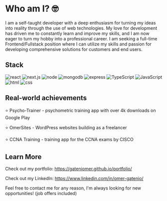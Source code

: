 # Who am I? 🤓
I am a self-taught developer with a deep enthusiasm for turning my ideas into reality through the use of web technologies. My love for development has driven me to constantly learn and improve my skills, and I am now eager to turn my hobby into a professional career. I am seeking a full-time Frontend/Fullstack position where I can utilize my skills and passion for developing comprehensive solutions for customers and end users. 

## Stack
![react](https://img.shields.io/badge/React-8758FF)
![next.js](https://img.shields.io/badge/Next.js-8758FF)
![node](https://img.shields.io/badge/Node.js-FF8B13)
![mongodb](https://img.shields.io/badge/MongoDB-FF8B13)
![express](https://img.shields.io/badge/Express-FF8B13)
![TypeScript](https://img.shields.io/badge/TypeScript-453C67)
![JavaScript](https://img.shields.io/badge/JavaScript-453C67)
![html](https://img.shields.io/badge/HTML-453C67)
![css](https://img.shields.io/badge/CSS-453C67)

## Real-world achievements
⭐ Psycho-Trainer - psychometric training app with over 4k downloads on Google Play

⭐ OmerSites - WordPress websites building as a freelancer

⭐ CCNA Training - training app for the CCNA exams by CISCO

## Learn More
Check out my portfolio: https://gateniomer.github.io/portfolio/

Check out my LinkedIn: https://www.linkedin.com/in/omer-gatenio/

Feel free to contact me for any reason, I'm always looking for new opportunities! (job offers included)


